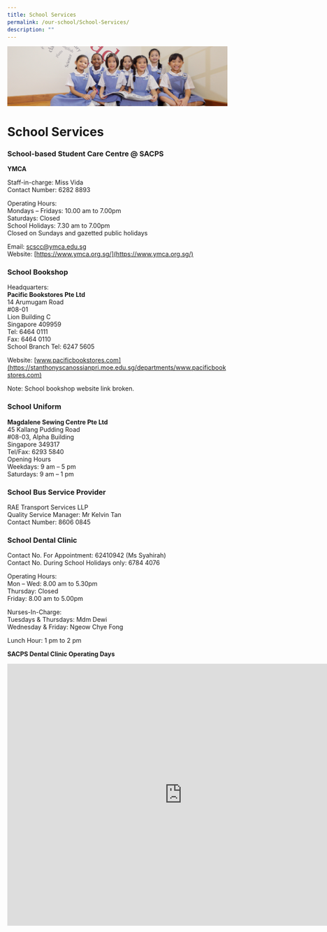 ```yaml
---
title: School Services
permalink: /our-school/School-Services/
description: ""
---
```

![](/images/UsefulVideos.jpg)

School Services
===============

### **School-based Student Care Centre @ SACPS**

<b>YMCA</b>

Staff-in-charge: Miss Vida  
Contact Number: 6282 8893

Operating Hours:  
Mondays – Fridays: 10.00 am to 7.00pm  
Saturdays: Closed  
School Holidays: 7.30 am to 7.00pm  
Closed on Sundays and gazetted public holidays

Email: [scscc@ymca.edu.sg](mailto:scscc@ymca.edu.sg)  
Website: [https://www.ymca.org.sg/](https://www.ymca.org.sg/)



### **School Bookshop** 


Headquarters:                                                                                                  
<b>Pacific Bookstores Pte Ltd</b>  
14 Arumugam Road  
#08-01  
Lion Building C  
Singapore 409959  
Tel: 6464 0111  
Fax: 6464 0110  
School Branch Tel: 6247 5605

Website: [www.pacificbookstores.com](https://stanthonyscanossianpri.moe.edu.sg/departments/www.pacificbookstores.com)

Note: School bookshop website link broken.


### **School Uniform**


<b>Magdalene Sewing Centre Pte Ltd</b>  
45 Kallang Pudding Road  
#08-03, Alpha Building  
Singapore 349317  
Tel/Fax: 6293 5840  
Opening Hours  
Weekdays: 9 am – 5 pm  
Saturdays: 9 am – 1 pm


### **School Bus Service Provider**

RAE Transport Services LLP  
Quality Service Manager: Mr Kelvin Tan  
Contact Number: 8606 0845


### **School Dental Clinic**

Contact No. For Appointment: 62410942 (Ms Syahirah)  
Contact No. During School Holidays only: 6784 4076

Operating Hours:  
Mon – Wed: 8.00 am to 5.30pm  
Thursday: Closed  
Friday: 8.00 am to 5.00pm

Nurses-In-Charge:  
Tuesdays & Thursdays: Mdm Dewi  
Wednesday & Friday: Ngeow Chye Fong

Lunch Hour: 1 pm to 2 pm


<b>SACPS Dental Clinic Operating Days</b>

<iframe src="https://calendar.google.com/calendar/embed?src=o890mu67ugnvirinrgka43m2c0%40group.calendar.google.com&ctz=Asia%2FSingapore" style="border: 0" width="800" height="600" frameborder="0" scrolling="no"></iframe>